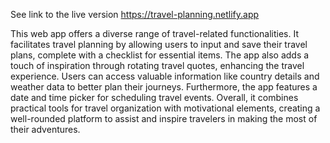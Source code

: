 See link to the live version https://travel-planning.netlify.app


This web app offers a diverse range of travel-related functionalities. It facilitates travel planning by allowing users to input and save their travel plans, complete with a checklist for essential items. The app also adds a touch of inspiration through rotating travel quotes, enhancing the travel experience. Users can access valuable information like country details and weather data to better plan their journeys. Furthermore, the app features a date and time picker for scheduling travel events. Overall, it combines practical tools for travel organization with motivational elements, creating a well-rounded platform to assist and inspire travelers in making the most of their adventures.
